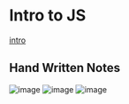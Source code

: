 # Intro to JS
[intro](https://javascript.info/intro)
## Hand Written Notes
![image](https://github.com/KORENAGARAJU/js-Practice/assets/116665709/7070d529-9c1a-40c9-9212-78a07e1d5ab8)
![image](https://github.com/KORENAGARAJU/js-Practice/assets/116665709/1b4f793c-edd7-4ecb-951e-b83f12df48f5)
![image](https://github.com/KORENAGARAJU/js-Practice/assets/116665709/dc44f938-d910-4cfe-9213-2d082edec422)
